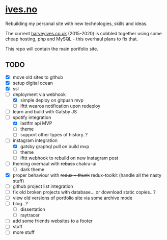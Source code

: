 # [ives.no](https://ives.no)

Rebuilding my personal site with new technologies, skills and ideas.
 
The current [harveyives.co.uk](http://www.harveyives.co.uk) (2015-2020) is cobbled together using some cheap hosting, php and MySQL - this overhaul plans to fix that.

This repo will contain the main portfolio site.

## TODO
- [x] move old sites to github
- [x] setup digital ocean
- [x] ssl
- [ ] deployment via webhook
    - [x] simple deploy on gitpush mvp
    - [ ] ifttt wearos notification upon redeploy
- [ ] learn and build with Gatsby JS
- [ ] spotify integration
    - [x] lastfm api MVP
    - [ ] theme
    - [ ] support other types of history..?
- [ ] instagram integration
    - [x] gatsby graphql pull on build mvp
    - [ ] theme
    - [ ] ifttt webhook to rebuild on new instagram post
- [ ] theming overhaul with ~~rebass~~ chakra-ui
    - [ ] dark theme
- [x] proper behaviour with ~~redux + thunk~~ redux-toolkit (handle all the nasty stuff)
- [ ] github project list integration
- [ ] fix old broken projects with database... or download static copies...?
- [ ] view old versions of portfolio site via some archive mode
- [ ] blog...?
    - [ ] dissertation
    - [ ] raytracer
- [ ] add some friends websites to a footer
- [ ] stuff
- [ ] more stuff
